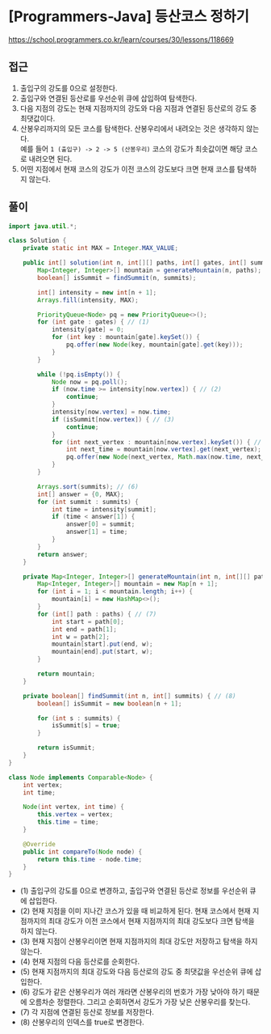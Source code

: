 [Programmers-Java] 등산코스 정하기
=
<https://school.programmers.co.kr/learn/courses/30/lessons/118669>


접근
--


1. 출입구의 강도를 0으로 설정한다.
2. 출입구와 연결된 등산로를 우선순위 큐에 삽입하여 탐색한다.
3. 다음 지점의 강도는 현재 지점까지의 강도와 다음 지점과 연결된 등산로의 강도 중 최댓값이다.
4. 산봉우리까지의 모든 코스를 탐색한다. 산봉우리에서 내려오는 것은 생각하지 않는다.  
 예를 들어 `1 (출입구) -> 2 -> 5 (산봉우리)` 코스의 강도가 최솟값이면 해당 코스로 내려오면 된다.
5. 어떤 지점에서 현재 코스의 강도가 이전 코스의 강도보다 크면 현재 코스를 탐색하지 않는다.


풀이
--



```java
import java.util.*;

class Solution {
    private static int MAX = Integer.MAX_VALUE;

    public int[] solution(int n, int[][] paths, int[] gates, int[] summits) {
        Map<Integer, Integer>[] mountain = generateMountain(n, paths);
        boolean[] isSummit = findSummit(n, summits);

        int[] intensity = new int[n + 1];
        Arrays.fill(intensity, MAX);

        PriorityQueue<Node> pq = new PriorityQueue<>();
        for (int gate : gates) { // (1)
            intensity[gate] = 0;
            for (int key : mountain[gate].keySet()) {
                pq.offer(new Node(key, mountain[gate].get(key)));
            }
        }

        while (!pq.isEmpty()) {
            Node now = pq.poll();
            if (now.time >= intensity[now.vertex]) { // (2)
                continue;
            }
            intensity[now.vertex] = now.time;
            if (isSummit[now.vertex]) { // (3)
                continue;
            }
            for (int next_vertex : mountain[now.vertex].keySet()) { // (4)
                int next_time = mountain[now.vertex].get(next_vertex);
                pq.offer(new Node(next_vertex, Math.max(now.time, next_time))); // (5)
            }
        }

        Arrays.sort(summits); // (6)
        int[] answer = {0, MAX};
        for (int summit : summits) {
            int time = intensity[summit];
            if (time < answer[1]) {
                answer[0] = summit;
                answer[1] = time;
            }
        }
        return answer;
    }

    private Map<Integer, Integer>[] generateMountain(int n, int[][] paths) {
        Map<Integer, Integer>[] mountain = new Map[n + 1];
        for (int i = 1; i < mountain.length; i++) {
            mountain[i] = new HashMap<>();
        }
        for (int[] path : paths) { // (7)
            int start = path[0];
            int end = path[1];
            int w = path[2];
            mountain[start].put(end, w);
            mountain[end].put(start, w);
        }

        return mountain;
    }

    private boolean[] findSummit(int n, int[] summits) { // (8)
        boolean[] isSummit = new boolean[n + 1];

        for (int s : summits) {
            isSummit[s] = true;
        }

        return isSummit;
    }
}

class Node implements Comparable<Node> {
    int vertex;
    int time;

    Node(int vertex, int time) {
        this.vertex = vertex;
        this.time = time;
    }

    @Override
    public int compareTo(Node node) {
        return this.time - node.time;
    }
}
```


* (1) 출입구의 강도를 0으로 변경하고, 출입구와 연결된 등산로 정보를 우선순위 큐에 삽입한다.
* (2) 현재 지점을 이미 지나간 코스가 있을 때 비교하게 된다. 현재 코스에서 현재 지점까지의 최대 강도가 이전 코스에서 현재 지점까지의 최대 강도보다 크면 탐색을 하지 않는다.
* (3) 현재 지점이 산봉우리이면 현재 지점까지의 최대 강도만 저장하고 탐색을 하지 않는다.
* (4) 현재 지점의 다음 등산로를 순회한다.
* (5) 현재 지점까지의 최대 강도와 다음 등산로의 강도 중 최댓값을 우선순위 큐에 삽입한다.
* (6) 강도가 같은 산봉우리가 여러 개라면 산봉우리의 번호가 가장 낮아야 하기 때문에 오름차순 정렬한다. 그리고 순회하면서 강도가 가장 낮은 산봉우리를 찾는다.
* (7) 각 지점에 연결된 등산로 정보를 저장한다.
* (8) 산봉우리의 인덱스를 true로 변경한다.
